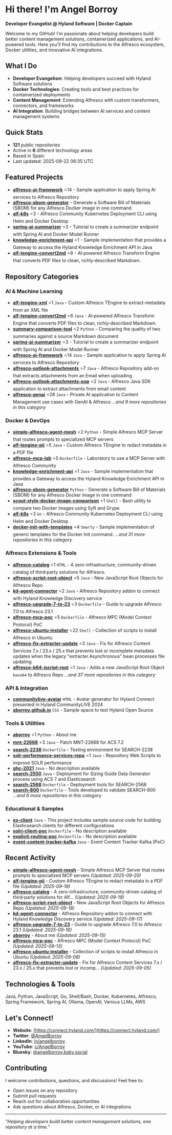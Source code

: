 # Hi there! I'm Angel Borroy

**Developer Evangelist @ Hyland Software | Docker Captain**

Welcome to my GitHub! I'm passionate about helping developers build better content management solutions, containerized applications, and AI-powered tools. Here you'll find my contributions to the Alfresco ecosystem, Docker utilities, and innovative AI integrations.

## What I Do

- **Developer Evangelism**: Helping developers succeed with Hyland Software solutions
- **Docker Technologies**: Creating tools and best practices for containerized deployments
- **Content Management**: Extending Alfresco with custom transformers, connectors, and frameworks
- **AI Integration**: Building bridges between AI services and content management systems

## Quick Stats

- **121** public repositories
- Active in **6** different technology areas
- Based in Spain
- Last updated: 2025-09-22 06:35 UTC

## Featured Projects

- **[alfresco-ai-framework](https://github.com/aborroy/alfresco-ai-framework)** ⭐14 - Sample application to apply Spring AI services to Alfresco Repository
- **[alfresco-sbom-generator](https://github.com/aborroy/alfresco-sbom-generator)**  - Generate a Software Bill of Materials (SBOM) for any Alfresco Docker image in one command
- **[alf-k8s](https://github.com/aborroy/alf-k8s)** ⭐3 - Alfresco Community Kubernetes Deployment CLI using Helm and Docker Desktop
- **[spring-ai-summarizer](https://github.com/aborroy/spring-ai-summarizer)** ⭐3 - Tutorial to create a summarizer endpoint with Spring AI and Docker Model Runner
- **[knowledge-enrichment-api](https://github.com/aborroy/knowledge-enrichment-api)** ⭐1 - Sample implementation that provides a Gateway to access the Hyland Knowledge Enrichment API in Java
- **[alf-tengine-convert2md](https://github.com/aborroy/alf-tengine-convert2md)** ⭐6 - AI‑powered Alfresco Transform Engine that converts PDF files to clean, richly‑described Markdown.

## Repository Categories

### AI & Machine Learning

- **[alf-tengine-xml](https://github.com/aborroy/alf-tengine-xml)** ⭐1 `Java` - Custom Alfresco TEngine to extract-metadata from an XML file
- **[alf-tengine-convert2md](https://github.com/aborroy/alf-tengine-convert2md)** ⭐6 `Java` - AI‑powered Alfresco Transform Engine that converts PDF files to clean, richly‑described Markdown.
- **[summary-comparison-tool](https://github.com/aborroy/summary-comparison-tool)** ⭐2 `Python` - Comparing the quality of two summaries against a source Markdown document
- **[spring-ai-summarizer](https://github.com/aborroy/spring-ai-summarizer)** ⭐3 - Tutorial to create a summarizer endpoint with Spring AI and Docker Model Runner
- **[alfresco-ai-framework](https://github.com/aborroy/alfresco-ai-framework)** ⭐14 `Java` - Sample application to apply Spring AI services to Alfresco Repository
- **[alfresco-outlook-attachments](https://github.com/aborroy/alfresco-outlook-attachments)** ⭐7 `Java` - Alfresco Repository add-on that extracts attachments from an Email when uploading
- **[alfresco-outlook-attachments-oop](https://github.com/aborroy/alfresco-outlook-attachments-oop)** ⭐2 `Java` - Alfresco Java SDK application to extract attachments from email content
- **[alfresco-genai](https://github.com/aborroy/alfresco-genai)** ⭐28 `Java` - Private AI application to Content Management use cases with GenAI & Alfresco
*...and 9 more repositories in this category*

### Docker & DevOps

- **[simple-alfresco-agent-mesh](https://github.com/aborroy/simple-alfresco-agent-mesh)** ⭐2 `Python` - Simple Alfresco MCP Server that routes prompts to specialized MCP servers 
- **[alf-tengine-pii](https://github.com/aborroy/alf-tengine-pii)** ⭐5 `Java` - Custom Alfresco TEngine to redact metadata in a PDF file
- **[alfresco-mcp-lab](https://github.com/aborroy/alfresco-mcp-lab)** ⭐5 `Dockerfile` - Laboratory to use a MCP Server with Alfresco Community
- **[knowledge-enrichment-api](https://github.com/aborroy/knowledge-enrichment-api)** ⭐1 `Java` - Sample implementation that provides a Gateway to access the Hyland Knowledge Enrichment API in Java
- **[alfresco-sbom-generator](https://github.com/aborroy/alfresco-sbom-generator)**  `Python` - Generate a Software Bill of Materials (SBOM) for any Alfresco Docker image in one command
- **[scout-style-docker-image-comparison](https://github.com/aborroy/scout-style-docker-image-comparison)** ⭐1 `Shell` - Bash utility to compare two Docker images using Syft and Grype
- **[alf-k8s](https://github.com/aborroy/alf-k8s)** ⭐3 `Go` - Alfresco Community Kubernetes Deployment CLI using Helm and Docker Desktop
- **[docker-init-with-templates](https://github.com/aborroy/docker-init-with-templates)** ⭐4 `Smarty` - Sample implementation of generic templates for the Docker Init command.
*...and 31 more repositories in this category*

### Alfresco Extensions & Tools

- **[alfresco-catalog](https://github.com/aborroy/alfresco-catalog)** ⭐1 `HTML` - A zero-infrastructure, community-driven catalog of third‑party solutions for Alfresco.
- **[alfresco-script-root-object](https://github.com/aborroy/alfresco-script-root-object)** ⭐5 `Java` - New JavaScript Root Objects for Alfresco Repo
- **[kd-agent-connector](https://github.com/aborroy/kd-agent-connector)** ⭐2 `Java` - Alfresco Repository addon to connect with Hyland Knowledge Discovery service
- **[alfresco-upgrade-7-to-23](https://github.com/aborroy/alfresco-upgrade-7-to-23)** ⭐3 `Dockerfile` - Guide to upgrade Alfresco 7.0 to Alfresco 23.1
- **[alfresco-mcp-poc](https://github.com/aborroy/alfresco-mcp-poc)** ⭐5 `Dockerfile` - Alfresco MPC (Model Context Protocol) PoC
- **[alfresco-ubuntu-installer](https://github.com/aborroy/alfresco-ubuntu-installer)** ⭐22 `Shell` - Collection of scripts to install Alfresco in Ubuntu
- **[alfresco-fix-extracter-update](https://github.com/aborroy/alfresco-fix-extracter-update)** ⭐3 `Java` - Fix for Alfresco Content Services 7.x / 23.x / 25.x that prevents lost or incomplete metadata updates when the legacy "extracter.Asynchronous" bean processes file updating
- **[alfresco-b64-jscript-root](https://github.com/aborroy/alfresco-b64-jscript-root)** ⭐1 `Java` - Adds a new JavaScript Root Object `base64` to Alfresco Repo
*...and 37 more repositories in this category*

### API & Integration

- **[communitylive-avatar](https://github.com/aborroy/communitylive-avatar)**  `HTML` - Avatar generator for Hyland Connect presented in Hyland CommunityLIVE 2024
- **[aborroy.github.io](https://github.com/aborroy/aborroy.github.io)**  `CSS` - Sample space to test Hyland Open Source

### Tools & Utilities

- **[aborroy](https://github.com/aborroy/aborroy)** ⭐1 `Python` - About me
- **[mnt-22668](https://github.com/aborroy/mnt-22668)** ⭐3 `Java` - Patch MNT-22668 for ACS 7.2
- **[search-2238](https://github.com/aborroy/search-2238)**  `Dockerfile` - Testing environment for SEARCH-2238
- **[solr-performance-services-repo](https://github.com/aborroy/solr-performance-services-repo)** ⭐1 `Java` - Repository Web Scripts to improve SOLR performance
- **[ghc-2021](https://github.com/aborroy/ghc-2021)**  `Java` - No description available
- **[search-2550](https://github.com/aborroy/search-2550)**  `Java` - Deployment for Sizing Guide Data Generator process using ACS 7 and Elasticsearch
- **[search-2568](https://github.com/aborroy/search-2568)**  `Dockerfile` - Deployment tools for SEARCH-2568
- **[search-800](https://github.com/aborroy/search-800)**  `Dockerfile` - Tools developed to validate SEARCH-800
*...and 6 more repositories in this category*

### Educational & Samples

- **[es-client](https://github.com/aborroy/es-client)**  `Java` - This project includes sample source code for building Elasticsearch clients for different configurations
- **[solrj-client-poc](https://github.com/aborroy/solrj-client-poc)**  `Dockerfile` - No description available
- **[explicit-routing-poc](https://github.com/aborroy/explicit-routing-poc)**  `Dockerfile` - No description available
- **[event-content-tracker-kafka](https://github.com/aborroy/event-content-tracker-kafka)**  `Java` - Event Content Tracker Kafka (PoC)

## Recent Activity

- **[simple-alfresco-agent-mesh](https://github.com/aborroy/simple-alfresco-agent-mesh)** - Simple Alfresco MCP Server that routes prompts to specialized MCP servers  *(Updated: 2025-09-20)*
- **[alf-tengine-pii](https://github.com/aborroy/alf-tengine-pii)** - Custom Alfresco TEngine to redact metadata in a PDF file *(Updated: 2025-09-19)*
- **[alfresco-catalog](https://github.com/aborroy/alfresco-catalog)** - A zero-infrastructure, community-driven catalog of third‑party solutions for Alf... *(Updated: 2025-09-19)*
- **[alfresco-script-root-object](https://github.com/aborroy/alfresco-script-root-object)** - New JavaScript Root Objects for Alfresco Repo *(Updated: 2025-09-18)*
- **[kd-agent-connector](https://github.com/aborroy/kd-agent-connector)** - Alfresco Repository addon to connect with Hyland Knowledge Discovery service *(Updated: 2025-09-17)*
- **[alfresco-upgrade-7-to-23](https://github.com/aborroy/alfresco-upgrade-7-to-23)** - Guide to upgrade Alfresco 7.0 to Alfresco 23.1 *(Updated: 2025-09-16)*
- **[aborroy](https://github.com/aborroy/aborroy)** - About me *(Updated: 2025-09-15)*
- **[alfresco-mcp-poc](https://github.com/aborroy/alfresco-mcp-poc)** - Alfresco MPC (Model Context Protocol) PoC *(Updated: 2025-09-13)*
- **[alfresco-ubuntu-installer](https://github.com/aborroy/alfresco-ubuntu-installer)** - Collection of scripts to install Alfresco in Ubuntu *(Updated: 2025-09-08)*
- **[alfresco-fix-extracter-update](https://github.com/aborroy/alfresco-fix-extracter-update)** - Fix for Alfresco Content Services 7.x / 23.x / 25.x that prevents lost or incomp... *(Updated: 2025-09-05)*

## Technologies & Tools

Java, Python, JavaScript, Go, Shell/Bash, Docker, Kubernetes, Alfresco, Spring Framework, Spring AI, Ollama, OpenAI, Various LLMs, AWS

## Let's Connect!

- **Website**: [https://connect.hyland.com/](https://connect.hyland.com/)
- **Twitter**: [@AngelBorroy](https://twitter.com/AngelBorroy)
- **LinkedIn**: [in/angelborroy](https://www.linkedin.com/in/angelborroy)
- **YouTube**: [c/AngelBorroy](https://www.youtube.com/c/AngelBorroy)
- **Bluesky**: [@angelborroy.bsky.social](https://bsky.app/profile/angelborroy.bsky.social)

## Contributing

I welcome contributions, questions, and discussions! Feel free to:
- Open issues on any repository
- Submit pull requests
- Reach out for collaboration opportunities
- Ask questions about Alfresco, Docker, or AI integrations

---

*"Helping developers build better content management solutions, one repository at a time."*

<!-- This README is automatically updated by GitHub Actions -->
